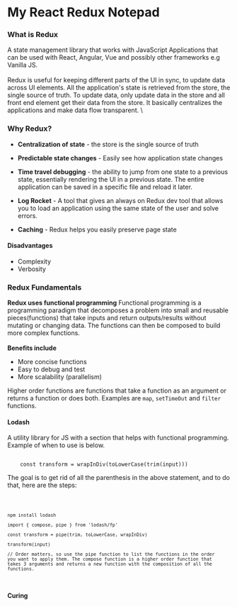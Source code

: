 # My React Redux Notepad

### What is Redux 
A state management library that works with JavaScript Applications that can be used with React, Angular, Vue and possibly other frameworks e.g Vanilla JS. 
\
\
Redux is useful for keeping different parts of the UI in sync, to update data across UI elements. All the application's state is retrieved from the store, the single source of truth. To update data, only update data in the store and all front end element get their data from the store. It basically centralizes the applications and make data flow transparent. 
\

### Why Redux?
* **Centralization of state** - the store is the single source of truth

* **Predictable state changes** - Easily see how application state changes 

* **Time travel debugging** - the ability to jump from one state to a previous state, essentially rendering the UI in a previous state. The entire application can be saved in a specific file and reload it later. 

* **Log Rocket** - A tool that gives an always on Redux dev tool that allows you to load an application using the same state of the user and solve errors.

* **Caching** - Redux helps you easily preserve page state


#### Disadvantages 
* Complexity 
* Verbosity 

### Redux Fundamentals 
**Redux uses functional programming**
Functional programming is a programming paradigm that decomposes a problem into small and reusable pieces(functions) that take inputs and return outputs/results without mutating or changing data. The functions can then be composed to build more complex functions. 
\
\
**Benefits include** 
* More concise functions 
* Easy to debug and test 
* More scalability (parallelism)

Higher order functions are functions that take a function as an argument or returns a function or does both. Examples are <code>map</code>, <code>setTimeOut</code> and <code>filter</code> functions.

#### Lodash
A utility library for JS with a section that helps with functional programming. Example of when to use is below.

<code>
    const transform = wrapInDiv(toLowerCase(trim(input)))
</code>

The goal is to get rid of all the parenthesis in the above statement, and to do that, here are the steps:

<code>

    npm install lodash
    
    import { compose, pipe } from 'lodash/fp' 

    const transform = pipe(trim, toLowerCase, wrapInDiv)

    transform(input)

    // Order matters, so use the pipe function to list the functions in the order 
    you want to apply them. The compose function is a higher order function that 
    takes 3 arguments and returns a new function with the composition of all the functions. 

</code>

#### Curing

